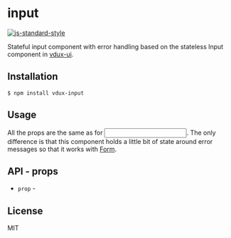 
# input

[![js-standard-style](https://img.shields.io/badge/code%20style-standard-brightgreen.svg?style=flat)](https://github.com/feross/standard)

Stateful input component with error handling based on the stateless Input component in [vdux-ui](https://github.com/vudx-components/ui).

## Installation

    $ npm install vdux-input

## Usage

All the props are the same as for [<Input/>](https://github.com/vdux-components/ui/tree/master/src/docs/Input.md). The only difference is that this component holds a little bit of state around error messages so that it works with [Form](https://github.com/vdux-components/form).

## API - props

  * `prop` -

## License

MIT
